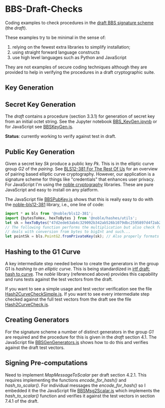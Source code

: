 # BBS-Draft-Checks

Coding examples to check procedures in the [draft BBS signature scheme](https://identity.foundation/bbs-signature/draft-irtf-cfrg-bbs-signatures.html) (the *draft*).

These examples try to be minimal in the sense of: 

1. relying on the fewest extra libraries to simplify installation;
2. using straight forward language constructs
3. use high level languages such as Python and JavaScript

They are not examples of secure coding techniques although they are provided to help in verifying the procedures in a draft cryptographic suite.

## Key Generation

## Secret Key Generation

The *draft* contains a procedure (section 3.3.1) for generation of secret key from an initial octet string. See the Jupyter notebook [BBS_KeyGen.ipynb](./Python/BBS_KeyGen.ipynb) or for JavaScript see [BBSKeyGen.js](JavaScript/BBSKeyGen.js).

**Status**: currently working to verify against test in draft.

## Public Key Generation

Given a secret key *Sk* produce a public key *Pk*. This is in the elliptic curve group *G2* of the *pairing*. See [BLS12-381 For The Rest Of Us](https://hackmd.io/@benjaminion/bls12-381#About-curve-BLS12-381) for an overview of pairing based elliptic curve cryptography. However, our application is a signature scheme for things like "credentials" that enhances user privacy. For JavaScript I'm using the [noble cryptography](https://paulmillr.com/noble/) libraries. These are pure JavaScript and easy to install on any platform. 

The JavaScript file [BBSPubKey.js](JavaScript/BBSPubKey.js) shows that this is really easy to do with the [noble-bls12-381](https://github.com/paulmillr/noble-bls12-381) library, i.e., one line of code:

```javascript
import * as bls from '@noble/bls12-381';
import {bytesToHex, hexToBytes } from '@noble/hashes/utils';
let sk = hexToBytes("47d2ede63ab4c329092b342ab526b1079dbc2595897d4f2ab2de4d841cbe7d56");
// The following function performs the multiplication but also check for valid (within range) sk and
// deals with conversion from bytes to bigInt and such...
let pointSk = bls.PointG2.fromPrivateKey(sk); // Also properly formats curve point!
```

## Hashing to the G1 Curve

A key intermediate step needed below to create the generators in the group G1 is *hashing to an elliptic curve*. This is being standardized in [irtf draft: hash to curve](https://www.ietf.org/archive/id/draft-irtf-cfrg-hash-to-curve-16.html). The *noble* library (referenced above) provides this capability and runs tests against the test vectors from the draft.

If you want to see a simple usage and test vector verification see the file [Hash2CurveCheckSimple.js](JavaScript/Hash2CurveCheckSimple.js). If you want to see every intermediate step checked against the full test vectors from the draft see the file [Hash2CurveCheck.js](JavaScript/Hash2CurveCheck.js).

## Creating Generators

For the signature scheme a number of distinct generators in the group *G1* are required and the procedure for this is given in the *draft* section 4.1. The JavaScript file [BBSGenGenerators.js](JavaScript/BBSGenGenerators.js) shows how to do this and verifies against the draft test vectors.

## Signing Pre-computations

Need to implement *MapMessageToScalar* per draft section 4.2.1. This requires implementing the functions *encode_for_hash()* and *hash_to_scalar()*. For individual messages the *encode_for_hash()* so I embedded it the the JavaScript file [BBSMsg2Scalar.js](JavaScript/BBSMsg2Scalar.js) which implements the *hash_to_scalar()* function and verifies it against the test vectors in section 7.4.1 of the draft.

